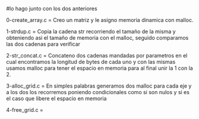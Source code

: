 #lo hago junto con los dos anteriores

0-create_array.c = Creo un matriz y le asigno memoria dinamica con malloc.

1-strdup.c =  Copia la cadena str recorriendo el tamaño de la misma y obteniendo asi el tamaño de memoria con el malloc, seguido comparamos las dos cadenas para verificar

2-str_concat.c = Concateno dos cadenas mandadas por parametros en el cual encontramos la longitud de bytes de cada uno y con las mismas usamos malloc para tener el espacio en memoria para al final unir la 1 con la 2.

3-alloc_grid.c =  En simples palabras generamos dos malloc para cada eje y a los dos los recorremos poniendo condicionales como si son nulos y si es el caso que libere el espacio en memoria

4-free_grid.c =